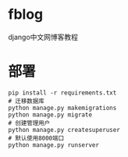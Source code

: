 # fblog
django中文网博客教程

# 部署

```shell
pip install -r requirements.txt
# 迁移数据库
python manage.py makemigrations
python manage.py migrate
# 创建管理用户
python manage.py createsuperuser
# 默认使用8000端口
python manage.py runserver
```
